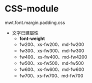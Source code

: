 # CSS-module
mwt.font.margin.padding.css

+ 文字已建屬性
  + __font-weight__
  + fw200、xs-fw200、md-fw200
  + fw300、xs-fw300、md-fw300
  + fw400、xs-fw400、md-fw4200
  + fw500、xs-fw500、md-fw500
  + fw600、xs-fw600、md-fw600
  + fw700、xs-fw700、md-fw700

